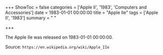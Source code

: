 +++
ShowToc = false
categories = ['Apple II', '1983', 'Computers and Accessories']
date = 1983-01-01 00:00:00
title = "Apple IIe"
tags = ['Apple II', '1983']
summary = " "

+++

The Apple IIe was released on 1983-01-01 00:00:00.

Source: `https://en.wikipedia.org/wiki/Apple_IIe`
